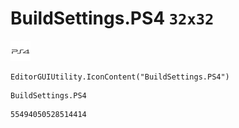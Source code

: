 # BuildSettings.PS4 `32x32`
<img src="/img/BuildSettings.PS4.png" width=32 height=32>

``` CSharp
EditorGUIUtility.IconContent("BuildSettings.PS4")
```
```
BuildSettings.PS4
```
```
55494050528514414
```
